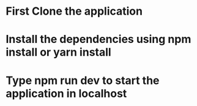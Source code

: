 # First Clone the application
# Install the dependencies using npm install or yarn install
# Type npm run dev to start the application in localhost 